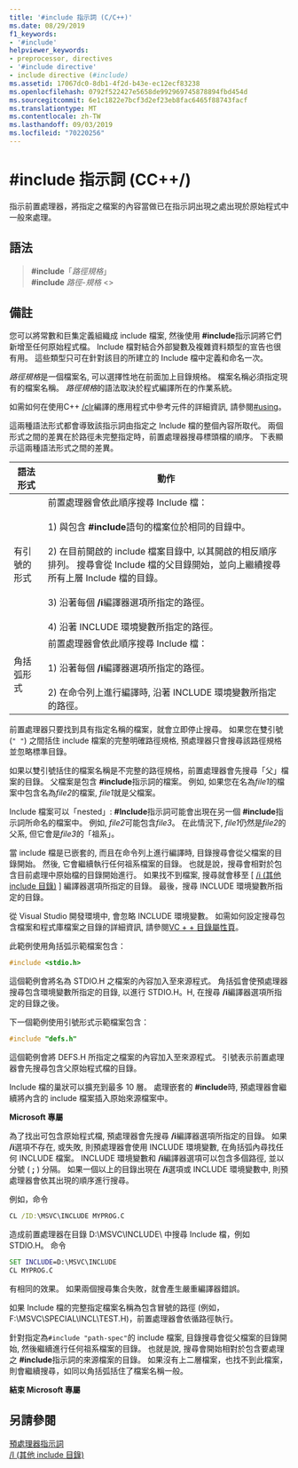 ```yaml
---
title: '#include 指示詞 (C/C++)'
ms.date: 08/29/2019
f1_keywords:
- '#include'
helpviewer_keywords:
- preprocessor, directives
- '#include directive'
- include directive (#include)
ms.assetid: 17067dc0-8db1-4f2d-b43e-ec12ecf83238
ms.openlocfilehash: 0792f522427e5658de992969745878894fbd454d
ms.sourcegitcommit: 6e1c1822e7bcf3d2ef23eb8fac6465f88743facf
ms.translationtype: MT
ms.contentlocale: zh-TW
ms.lasthandoff: 09/03/2019
ms.locfileid: "70220256"
---
```

# <a name="include-directive-cc"></a>#include 指示詞 (CC++/)

指示前置處理器，將指定之檔案的內容當做已在指示詞出現之處出現於原始程式中一般來處理。

## <a name="syntax"></a>語法

> **#include**「*路徑規格*」 \
> **#include** *路徑-規格* \<>

## <a name="remarks"></a>備註

您可以將常數和巨集定義組織成 include 檔案, 然後使用 **#include**指示詞將它們新增至任何原始程式檔。 Include 檔對結合外部變數及複雜資料類型的宣告也很有用。 這些類型只可在針對該目的所建立的 Include 檔中定義和命名一次。

*路徑規格*是一個檔案名, 可以選擇性地在前面加上目錄規格。 檔案名稱必須指定現有的檔案名稱。 *路徑規格*的語法取決於程式編譯所在的作業系統。

如需如何在使用C++ [/clr](../build/reference/clr-common-language-runtime-compilation.md)編譯的應用程式中參考元件的詳細資訊, 請參閱[#using](../preprocessor/hash-using-directive-cpp.md)。

這兩種語法形式都會導致該指示詞由指定之 Include 檔的整個內容所取代。 兩個形式之間的差異在於路徑未完整指定時，前置處理器搜尋標頭檔的順序。 下表顯示這兩種語法形式之間的差異。

|語法形式|動作|
|---|------------|
|有引號的形式|前置處理器會依此順序搜尋 Include 檔：<br/><br/> 1) 與包含 **#include**語句的檔案位於相同的目錄中。<br/><br/> 2) 在目前開啟的 include 檔案目錄中, 以其開啟的相反順序排列。 搜尋會從 Include 檔的父目錄開始，並向上繼續搜尋所有上層 Include 檔的目錄。<br/><br/> 3) 沿著每個 **/i**編譯器選項所指定的路徑。<br/><br/> 4) 沿著 INCLUDE 環境變數所指定的路徑。|
|角括弧形式|前置處理器會依此順序搜尋 Include 檔：<br/><br/> 1) 沿著每個 **/i**編譯器選項所指定的路徑。<br/><br/> 2) 在命令列上進行編譯時, 沿著 INCLUDE 環境變數所指定的路徑。|

前置處理器只要找到具有指定名稱的檔案，就會立即停止搜尋。 如果您在雙引號 (`" "`) 之間括住 include 檔案的完整明確路徑規格, 預處理器只會搜尋該路徑規格並忽略標準目錄。

如果以雙引號括住的檔案名稱是不完整的路徑規格，前置處理器會先搜尋「父」檔案的目錄。 父檔案是包含 **#include**指示詞的檔案。 例如, 如果您在名為*file1*的檔案中包含名為*file2*的檔案, *file1*就是父檔案。

Include 檔案可以「nested」: **#Include**指示詞可能會出現在另一個 **#include**指示詞所命名的檔案中。 例如, *file2*可能包含*file3*。 在此情況下, *file1*仍然是*file2*的父系, 但它會是*file3*的「祖系」。

當 include 檔是已嵌套的, 而且在命令列上進行編譯時, 目錄搜尋會從父檔案的目錄開始。 然後, 它會繼續執行任何祖系檔案的目錄。 也就是說，搜尋會相對於包含目前處理中原始檔的目錄開始進行。 如果找不到檔案, 搜尋就會移至 [ [/i (其他 include 目錄)](../build/reference/i-additional-include-directories.md) ] 編譯器選項所指定的目錄。 最後，搜尋 INCLUDE 環境變數所指定的目錄。

從 Visual Studio 開發環境中, 會忽略 INCLUDE 環境變數。 如需如何設定搜尋包含檔案和程式庫檔案之目錄的詳細資訊, 請參閱[VC + + 目錄屬性頁](../build/reference/vcpp-directories-property-page.md)。

此範例使用角括弧示範檔案包含：

```C
#include <stdio.h>
```

這個範例會將名為 STDIO.H 之檔案的內容加入至來源程式。 角括弧會使預處理器搜尋包含環境變數所指定的目錄, 以進行 STDIO.H。H, 在搜尋 **/i**編譯器選項所指定的目錄之後。

下一個範例使用引號形式示範檔案包含：

```C
#include "defs.h"
```

這個範例會將 DEFS.H 所指定之檔案的內容加入至來源程式。 引號表示前置處理器會先搜尋包含父原始程式檔的目錄。

Include 檔的巢狀可以擴充到最多 10 層。 處理嵌套的 **#include**時, 預處理器會繼續將內含的 include 檔案插入原始來源檔案中。

**Microsoft 專屬**

為了找出可包含原始程式檔, 預處理器會先搜尋 **/i**編譯器選項所指定的目錄。 如果 **/i**選項不存在, 或失敗, 則預處理器會使用 INCLUDE 環境變數, 在角括弧內尋找任何 INCLUDE 檔案。 INCLUDE 環境變數和 **/i**編譯器選項可以包含多個路徑, 並以分號 ( **;** ) 分隔。 如果一個以上的目錄出現在 **/i**選項或 INCLUDE 環境變數中, 則預處理器會依其出現的順序進行搜尋。

例如，命令

```cmd
CL /ID:\MSVC\INCLUDE MYPROG.C
```

造成前置處理器在目錄 D:\MSVC\INCLUDE\ 中搜尋 Include 檔，例如 STDIO.H。 命令

```cmd
SET INCLUDE=D:\MSVC\INCLUDE
CL MYPROG.C
```

有相同的效果。 如果兩個搜尋集合失敗，就會產生嚴重編譯器錯誤。

如果 Include 檔的完整指定檔案名稱為包含冒號的路徑 (例如，F:\MSVC\SPECIAL\INCL\TEST.H)，前置處理器會依循路徑執行。

針對指定為`#include "path-spec"`的 include 檔案, 目錄搜尋會從父檔案的目錄開始, 然後繼續進行任何祖系檔案的目錄。 也就是說, 搜尋會開始相對於包含要處理之 **#include**指示詞的來源檔案的目錄。 如果沒有上二層檔案，也找不到此檔案，則會繼續搜尋，如同以角括弧括住了檔案名稱一般。

**結束 Microsoft 專屬**

## <a name="see-also"></a>另請參閱

[預處理器指示詞](../preprocessor/preprocessor-directives.md)\
[/I (其他 include 目錄)](../build/reference/i-additional-include-directories.md)
